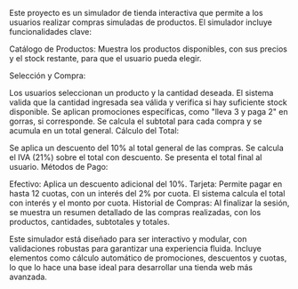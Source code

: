 Este proyecto es un simulador de tienda interactiva que permite a los usuarios realizar compras simuladas de productos. El simulador incluye funcionalidades clave:

Catálogo de Productos: Muestra los productos disponibles, con sus precios y el stock restante, para que el usuario pueda elegir.

Selección y Compra:

Los usuarios seleccionan un producto y la cantidad deseada.
El sistema valida que la cantidad ingresada sea válida y verifica si hay suficiente stock disponible.
Se aplican promociones específicas, como "lleva 3 y paga 2" en gorras, si corresponde.
Se calcula el subtotal para cada compra y se acumula en un total general.
Cálculo del Total:

Se aplica un descuento del 10% al total general de las compras.
Se calcula el IVA (21%) sobre el total con descuento.
Se presenta el total final al usuario.
Métodos de Pago:

Efectivo: Aplica un descuento adicional del 10%.
Tarjeta: Permite pagar en hasta 12 cuotas, con un interés del 2% por cuota. El sistema calcula el total con interés y el monto por cuota.
Historial de Compras: Al finalizar la sesión, se muestra un resumen detallado de las compras realizadas, con los productos, cantidades, subtotales y totales.

Este simulador está diseñado para ser interactivo y modular, con validaciones robustas para garantizar una experiencia fluida. Incluye elementos como cálculo automático de promociones, descuentos y cuotas, lo que lo hace una base ideal para desarrollar una tienda web más avanzada.
